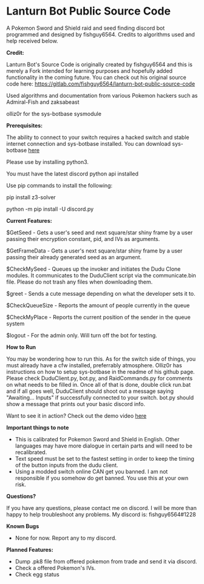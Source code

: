 # Lanturn Bot Public Source Code
A Pokemon Sword and Shield raid and seed
finding discord bot programmed and designed
by fishguy6564. Credits to algorithms used
and help received below. 

**Credit:**

Lanturn Bot's Source Code is originally created by fishguy6564 and this is merely a Fork intended for learning purposes and hopefully added functionality in the coming future. You can check out his original source code here: https://gitlab.com/fishguy6564/lanturn-bot-public-source-code

Used algorithms and documentation from various Pokemon hackers
such as Admiral-Fish and zaksabeast

olliz0r for the sys-botbase sysmodule

**Prerequisites:**

The ability to connect to your switch requires a hacked switch and stable internet connection
and sys-botbase installed. You can download sys-botbase [here](https://github.com/olliz0r/sys-botbase)

Please use by installing python3. 

You must have the latest discord python api installed

Use pip commands to install the following:

pip install z3-solver

python -m pip install -U discord.py

**Current Features:**

$GetSeed - Gets a user's seed and next square/star shiny frame
by a user passing their encryption constant, pid, and IVs as arguments.

$GetFrameData - Gets a user's next square/star shiny frame by a
user passing their already generated seed as an argument.

$CheckMySeed - Queues up the invoker and initiates the Dudu Clone modules.
It communicates to the DuduClient script via the communicate.bin file. Please
do not trash any files when downloading them.

$greet - Sends a cute message depending on what the developer sets it to.

$CheckQueueSize - Reports the amount of people currently in the queue

$CheckMyPlace - Reports the current position of the sender in the queue system

$logout - For the admin only. Will turn off the bot for testing.

**How to Run**

You may be wondering how to run this. As for the switch side of things, you
must already have a cfw installed, preferrably atmosphere. Olliz0r has 
instructions on how to setup sys-botbase in the readme of his github page.
Please check DuduClient.py, bot.py, and RaidCommands.py for comments on what
needs to be filled in. Once all of that is done, double click run.bat and if
all goes well, DuduClient should shoot out a message saying "Awaiting... Inputs" 
if successfully connected to your switch. bot.py should show a message that 
prints out your basic discord info.

Want to see it in action? Check out the demo video [here](https://www.youtube.com/watch?v=yDIYqYmnV3Y)

**Important things to note**
- This is calibrated for Pokemon Sword and Shield in English. Other languages
may have more dialogue in certain parts and will need to be recalibrated.
- Text speed must be set to the fastest setting in order to keep the timing of
the button inputs from the dudu client.
- Using a modded switch online CAN get you banned. I am not responsible if you
somehow do get banned. You use this at your own risk.

**Questions?**

If you have any questions, please contact me on discord. I will be more than
happy to help troubleshoot any problems. My discord is: fishguy6564#1228

**Known Bugs**
- None for now. Report any to my discord.

**Planned Features:**
- Dump .pk8 file from offered pokemon from trade and send it via discord.
- Check a offered Pokemon's IVs.
- Check egg status
